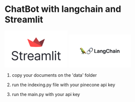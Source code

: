 # ChatBot with langchain and Streamlit

<img src="./images/streamlit.png" width="40%"> <img src="./images/langchain.jpg" width="40%">

1. copy your documents on the 'data' folder

2. run the indexing.py file with your pinecone api key

3. run the main.py with your api key

